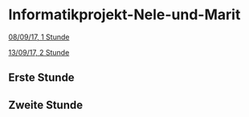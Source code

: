 # Informatikprojekt-Nele-und-Marit
[08/09/17, 1 Stunde](#1)

[13/09/17, 2 Stunde](#2)









## Erste Stunde<a name="1"></a>










## Zweite Stunde<a name="2"></a>

